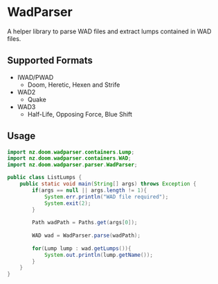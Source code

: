 # WadParser
A helper library to parse WAD files and extract lumps contained in WAD files.
## Supported Formats
* IWAD/PWAD
  * Doom, Heretic, Hexen and Strife
* WAD2
  * Quake
* WAD3
  * Half-Life, Opposing Force, Blue Shift
## Usage
```java
import nz.doom.wadparser.containers.Lump;
import nz.doom.wadparser.containers.WAD;
import nz.doom.wadparser.parser.WadParser;

public class ListLumps {
    public static void main(String[] args) throws Exception {
        if(args == null || args.length != 1){
            System.err.println("WAD file required");
            System.exit(2);
        }
        
        Path wadPath = Paths.get(args[0]);
        
        WAD wad = WadParser.parse(wadPath);
        
        for(Lump lump : wad.getLumps()){
            System.out.println(lump.getName());
        }
    }    
}
```